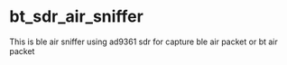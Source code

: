 # bt_sdr_air_sniffer
This is ble air sniffer using ad9361 sdr for capture ble air packet or bt air packet
